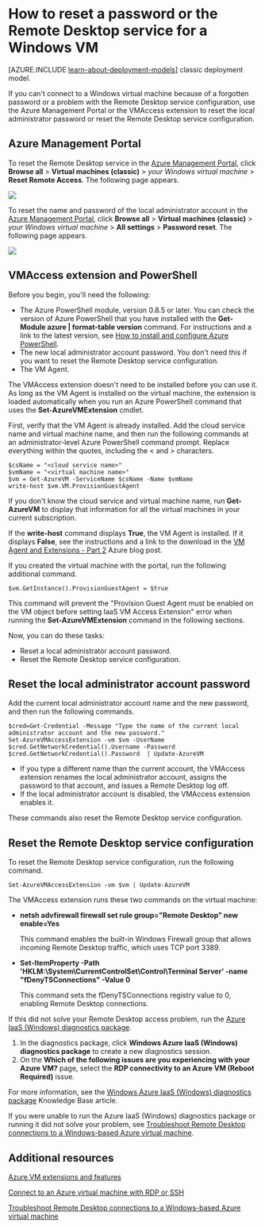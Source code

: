 <properties
	pageTitle="Reset the password or Remote Desktop on a Windows VM | Windows Azure"
	description="Reset the administrator password or Remote Desktop services on a Windows VM created with the Resource Manager deployment model."
	services="virtual-machines"
	documentationCenter=""
	authors="dsk-2015"
	manager="timlt"
	editor=""
	tags="azure-resource-manager"/>

<tags
	ms.service="virtual-machines"
	ms.date="10/14/2015"
	wacn.date=""/>

# How to reset a password or the Remote Desktop service for a Windows VM

[AZURE.INCLUDE [learn-about-deployment-models](../includes/learn-about-deployment-models-rm-include.md)] classic deployment model.


If you can't connect to a Windows virtual machine because of a forgotten password or a problem with the Remote Desktop service configuration, use the Azure Management Portal or the VMAccess extension to reset the local administrator password or reset the Remote Desktop service configuration.

## Azure Management Portal

To reset the Remote Desktop service in the [Azure Management Portal](https://manage.windowsazure.cn), click **Browse all** > **Virtual machines (classic)** > *your Windows virtual machine* > **Reset Remote Access**. The following page appears.


![](./media/virtual-machines-windows-reset-password/Portal-RDP-Reset-Windows.png)

To reset the name and password of the local administrator account in the [Azure Management Portal](https://manage.windowsazure.cn), click **Browse all** > **Virtual machines (classic)** > *your Windows virtual machine* > **All settings** > **Password reset**. The following page appears.

![](./media/virtual-machines-windows-reset-password/Portal-PW-Reset-Windows.png)


## VMAccess extension and PowerShell

Before you begin, you'll need the following:

- The Azure PowerShell module, version 0.8.5 or later. You can check the version of Azure PowerShell that you have installed with the **Get-Module azure | format-table version** command. For instructions and a link to the latest version, see [How to install and configure Azure PowerShell](/documentation/articles/powershell-install-configure/).
- The new local administrator account password. You don't need this if you want to reset the Remote Desktop service configuration.
- The VM Agent.

The VMAccess extension doesn't need to be installed before you can use it. As long as the VM Agent is installed on the virtual machine, the extension is loaded automatically when you run an Azure PowerShell command that uses the **Set-AzureVMExtension** cmdlet.

First, verify that the VM Agent is already installed. Add the cloud service name and virtual machine name, and then run the following commands at an administrator-level Azure PowerShell command prompt. Replace everything within the quotes, including the < and > characters.

	$csName = "<cloud service name>"
	$vmName = "<virtual machine name>"
	$vm = Get-AzureVM -ServiceName $csName -Name $vmName
	write-host $vm.VM.ProvisionGuestAgent

If you don't know the cloud service and virtual machine name, run **Get-AzureVM** to display that information for all the virtual machines in your current subscription.

If the **write-host** command displays **True**, the VM Agent is installed. If it displays **False**, see the instructions and a link to the download in the [VM Agent and Extensions - Part 2](https://azure.microsoft.com/zh-cn/blog/vm-agent-and-extensions-part-2/) Azure blog post.

If you created the virtual machine with the portal, run the following additional command.

	$vm.GetInstance().ProvisionGuestAgent = $true

This command will prevent the "Provision Guest Agent must be enabled on the VM object before setting IaaS VM Access Extension" error when running the **Set-AzureVMExtension** command in the following sections.

Now, you can do these tasks:

- Reset a local administrator account password.
- Reset the Remote Desktop service configuration.

## Reset the local administrator account password

Add the current local administrator account name and the new password, and then run the following commands.

	$cred=Get-Credential -Message "Type the name of the current local administrator account and the new password."
	Set-AzureVMAccessExtension -vm $vm -UserName $cred.GetNetworkCredential().Username -Password $cred.GetNetworkCredential().Password  | Update-AzureVM

- If you type a different name than the current account, the VMAccess extension renames the local administrator account, assigns the password to that account, and issues a Remote Desktop log off.
- If the local administrator account is disabled, the VMAccess extension enables it.

These commands also reset the Remote Desktop service configuration.

## Reset the Remote Desktop service configuration

To reset the Remote Desktop service configuration, run the following command.

	Set-AzureVMAccessExtension -vm $vm | Update-AzureVM

The VMAccess extension runs these two commands on the virtual machine:

- **netsh advfirewall firewall set rule group="Remote Desktop" new enable=Yes**

	This command enables the built-in Windows Firewall group that allows incoming Remote Desktop traffic, which uses TCP port 3389.

- **Set-ItemProperty -Path 'HKLM:\System\CurrentControlSet\Control\Terminal Server' -name "fDenyTSConnections" -Value 0**

	This command sets the fDenyTSConnections registry value to 0, enabling Remote Desktop connections.

If this did not solve your Remote Desktop access problem, run the [Azure IaaS (Windows) diagnostics package](https://home.diagnostics.support.microsoft.com/SelfHelp?knowledgebaseArticleFilter=2976864).

1.	In the diagnostics package, click **Windows Azure IaaS (Windows) diagnostics package** to create a new diagnostics session.
2.	On the **Which of the following issues are you experiencing with your Azure VM?** page, select the **RDP connectivity to an Azure VM (Reboot Required)** issue.

For more information, see the [Windows Azure IaaS (Windows) diagnostics package](http://support.microsoft.com/kb/2976864) Knowledge Base article.

If you were unable to run the Azure IaaS (Windows) diagnostics package or running it did not solve your problem, see [Troubleshoot Remote Desktop connections to a Windows-based Azure virtual machine](/documentation/articles/virtual-machines-troubleshoot-remote-desktop-connections).


## Additional resources

[Azure VM extensions and features](/documentation/articles/virtual-machines-extensions-features)

[Connect to an Azure virtual machine with RDP or SSH](http://msdn.microsoft.com/zh-cn/library/azure/dn535788.aspx)

[Troubleshoot Remote Desktop connections to a Windows-based Azure virtual machine](/documentation/articles/virtual-machines-troubleshoot-remote-desktop-connections)
